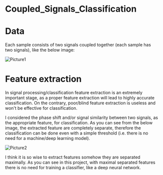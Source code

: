 # Coupled_Signals_Classification

# Data
Each sample consists of two signals coupled together (each sample has two signals), like the below image:

![Picture1](https://user-images.githubusercontent.com/44122487/213175445-412be718-4b86-4d10-a4f9-70a6deddf3d6.png)

# Feature extraction
In signal processing/classification feature extraction is an extremely important stage, as a proper feature extraction will lead to highly accurate classification. On the contrary, poor/blind feature extraction is useless and won't be effective for classification.

I considered the phase shift and/or signal similarity between two signals, as the appropriate feature, for classification. As you can see from the below image, the extracted feature are completely separate, therefore the classification can be done even with a simple threshold (i.e. there is no need for a machine/deep learning model).

![Picture2](https://user-images.githubusercontent.com/44122487/213178967-37a32288-32a0-4189-8365-be2a817921d3.png)


I think it is so wise to extract features somehow they are separated maximally. As you can see in this project, with maximal separated features there is no need for training a classifier, like a deep neural network. 

